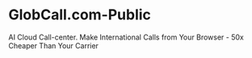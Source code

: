 # GlobCall.com-Public
AI Cloud Call-center. Make International Calls from Your Browser - 50x Cheaper Than Your Carrier
